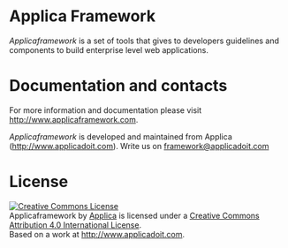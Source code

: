 Applica Framework
=========
_Applicaframework_ is a set of tools that gives to developers guidelines and components to 
build enterprise level web applications.

Documentation and contacts
==============
For more information and documentation please visit http://www.applicaframework.com.

_Applicaframework_ is developed and maintained from Applica (http://www.applicadoit.com).
Write us on framework@applicadoit.com

License
============

<a rel="license" href="http://creativecommons.org/licenses/by/4.0/"><img alt="Creative Commons License" style="border-width:0" src="https://i.creativecommons.org/l/by/4.0/88x31.png" /></a><br /><span xmlns:dct="http://purl.org/dc/terms/" property="dct:title">Applicaframework</span> by <a xmlns:cc="http://creativecommons.org/ns#" href="http://www.applicadoit.com" property="cc:attributionName" rel="cc:attributionURL">Applica</a> is licensed under a <a rel="license" href="http://creativecommons.org/licenses/by/4.0/">Creative Commons Attribution 4.0 International License</a>.<br />Based on a work at <a xmlns:dct="http://purl.org/dc/terms/" href="http://www.applicadoit.com" rel="dct:source">http://www.applicadoit.com</a>.
